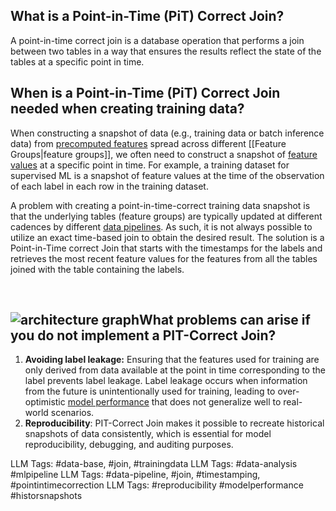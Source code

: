 **What is a Point-in-Time (PiT) Correct Join?**
-----------------------------------------------

A point-in-time correct join is a database operation that performs a join between two tables in a way that ensures the results reflect the state of the tables at a specific point in time. 

**When is a Point-in-Time (PiT) Correct Join needed when creating training data?**
----------------------------------------------------------------------------------

When constructing a snapshot of data (e.g., training data or batch inference data) from [precomputed features](http://www.hopsworks.ai/dictionary/precomputed-features) spread across different [[Feature Groups|feature groups]], we often need to construct a snapshot of [feature values](http://www.hopsworks.ai/dictionary/feature-value) at a specific point in time. For example, a training dataset for supervised ML is a snapshot of feature values at the time of the observation of each label in each row in the training dataset.

A problem with creating a point-in-time-correct training data snapshot is that the underlying tables (feature groups) are typically updated at different cadences by different [data pipelines](https://www.hopsworks.ai/dictionary/data-pipelines). As such, it is not always possible to utilize an exact time-based join to obtain the desired result. The solution is a Point-in-Time correct Join that starts with the timestamps for the labels and retrieves the most recent feature values for the features from all the tables joined with the table containing the labels.

‍

![architecture graph](https://assets.website-files.com/618399cd49d125734c8dec95/62bd624ae8ee7763c2de8506_JDGtcnBU0m4B76ZX8XrXLrLJm67q7aCTdyZBHYN6LPLuhCYMAaNDZFZee6Q2xFbiaL6nR_XsHR2HZsL3U2oI2PhmDZNtAcYx9ZkKztu43DCrSsjGW2zXMSPbY4IRHCz4Vnh6YVdsXZ4hSX83.png)**What problems can arise if you do not implement a PIT-Correct Join?**
-----------------------------------------------------------------------

1. **Avoiding label leakage:** Ensuring that the features used for training are only derived from data available at the point in time corresponding to the label prevents label leakage. Label leakage occurs when information from the future is unintentionally used for training, leading to over-optimistic [model performance](http://www.hopsworks.ai/dictionary/model-performance) that does not generalize well to real-world scenarios.
2. **Reproducibility**: PIT-Correct Join makes it possible to recreate historical snapshots of data consistently, which is essential for model reproducibility, debugging, and auditing purposes.

LLM Tags:  #data-base, #join, #trainingdata
LLM Tags:  #data-analysis #mlpipeline
LLM Tags:  #data-pipeline, #join, #timestamping, #pointintimecorrection
LLM Tags:  #reproducibility #modelperformance #historsnapshots